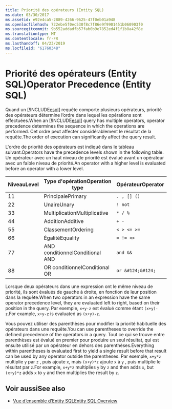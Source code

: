 ```yaml
---
title: Priorité des opérateurs (Entity SQL)
ms.date: 03/30/2017
ms.assetid: e92e4ca5-2889-4266-9625-47f0eb01a948
ms.openlocfilehash: 722ebe5f0ec530f8c7f86e9f9901451b060903f0
ms.sourcegitcommit: 9b552addadfb57fab0b9e7852ed4f1f1b8a42f8e
ms.translationtype: MT
ms.contentlocale: fr-FR
ms.lasthandoff: 04/23/2019
ms.locfileid: "61760348"
---
```

# <a name="operator-precedence-entity-sql"></a><span data-ttu-id="243c6-102">Priorité des opérateurs (Entity SQL)</span><span class="sxs-lookup"><span data-stu-id="243c6-102">Operator Precedence (Entity SQL)</span></span>
<span data-ttu-id="243c6-103">Quand un [!INCLUDE[esql](../../../../../../includes/esql-md.md)] requête comporte plusieurs opérateurs, priorité des opérateurs détermine l’ordre dans lequel les opérations sont effectuées.</span><span class="sxs-lookup"><span data-stu-id="243c6-103">When an [!INCLUDE[esql](../../../../../../includes/esql-md.md)] query has multiple operators, operator precedence determines the sequence in which the operations are performed.</span></span> <span data-ttu-id="243c6-104">Cet ordre peut affecter considérablement le résultat de la requête.</span><span class="sxs-lookup"><span data-stu-id="243c6-104">The order of execution can significantly affect the query result.</span></span>  
  
 <span data-ttu-id="243c6-105">L'ordre de priorité des opérateurs est indiqué dans le tableau suivant.</span><span class="sxs-lookup"><span data-stu-id="243c6-105">Operators have the precedence levels shown in the following table.</span></span> <span data-ttu-id="243c6-106">Un opérateur avec un haut niveau de priorité est évalué avant un opérateur avec un faible niveau de priorité.</span><span class="sxs-lookup"><span data-stu-id="243c6-106">An operator with a higher level is evaluated before an operator with a lower level.</span></span>  
  
|<span data-ttu-id="243c6-107">Niveau</span><span class="sxs-lookup"><span data-stu-id="243c6-107">Level</span></span>|<span data-ttu-id="243c6-108">Type d'opération</span><span class="sxs-lookup"><span data-stu-id="243c6-108">Operation type</span></span>|<span data-ttu-id="243c6-109">Opérateur</span><span class="sxs-lookup"><span data-stu-id="243c6-109">Operator</span></span>|  
|-----------|--------------------|--------------|  
|<span data-ttu-id="243c6-110">1</span><span class="sxs-lookup"><span data-stu-id="243c6-110">1</span></span>|<span data-ttu-id="243c6-111">Principale</span><span class="sxs-lookup"><span data-stu-id="243c6-111">Primary</span></span>|`. , [] ()`|  
|<span data-ttu-id="243c6-112">2</span><span class="sxs-lookup"><span data-stu-id="243c6-112">2</span></span>|<span data-ttu-id="243c6-113">Unaire</span><span class="sxs-lookup"><span data-stu-id="243c6-113">Unary</span></span>|`! not`|  
|<span data-ttu-id="243c6-114">3</span><span class="sxs-lookup"><span data-stu-id="243c6-114">3</span></span>|<span data-ttu-id="243c6-115">Multiplication</span><span class="sxs-lookup"><span data-stu-id="243c6-115">Multiplicative</span></span>|`* / %`|  
|<span data-ttu-id="243c6-116">4</span><span class="sxs-lookup"><span data-stu-id="243c6-116">4</span></span>|<span data-ttu-id="243c6-117">Addition</span><span class="sxs-lookup"><span data-stu-id="243c6-117">Additive</span></span>|`+ -`|  
|<span data-ttu-id="243c6-118">5</span><span class="sxs-lookup"><span data-stu-id="243c6-118">5</span></span>|<span data-ttu-id="243c6-119">Classement</span><span class="sxs-lookup"><span data-stu-id="243c6-119">Ordering</span></span>|`< > <= >=`|  
|<span data-ttu-id="243c6-120">6</span><span class="sxs-lookup"><span data-stu-id="243c6-120">6</span></span>|<span data-ttu-id="243c6-121">Égalité</span><span class="sxs-lookup"><span data-stu-id="243c6-121">Equality</span></span>|`= != <>`|  
|<span data-ttu-id="243c6-122">7</span><span class="sxs-lookup"><span data-stu-id="243c6-122">7</span></span>|<span data-ttu-id="243c6-123">AND conditionnel</span><span class="sxs-lookup"><span data-stu-id="243c6-123">Conditional AND</span></span>|`and &&`|  
|<span data-ttu-id="243c6-124">8</span><span class="sxs-lookup"><span data-stu-id="243c6-124">8</span></span>|<span data-ttu-id="243c6-125">OR conditionnel</span><span class="sxs-lookup"><span data-stu-id="243c6-125">Conditional OR</span></span>|`or &#124;&#124;`|  
  
 <span data-ttu-id="243c6-126">Lorsque deux opérateurs dans une expression ont le même niveau de priorité, ils sont évalués de gauche à droite, en fonction de leur position dans la requête.</span><span class="sxs-lookup"><span data-stu-id="243c6-126">When two operators in an expression have the same operator precedence level, they are evaluated left to right, based on their position in the query.</span></span> <span data-ttu-id="243c6-127">Par exemple, `x+y-z` est évalué comme étant `(x+y)-z`.</span><span class="sxs-lookup"><span data-stu-id="243c6-127">For example, `x+y-z` is evaluated as `(x+y)-z`.</span></span>  
  
 <span data-ttu-id="243c6-128">Vous pouvez utiliser des parenthèses pour modifier la priorité habituelle des opérateurs dans une requête.</span><span class="sxs-lookup"><span data-stu-id="243c6-128">You can use parentheses to override the defined precedence of the operators in a query.</span></span> <span data-ttu-id="243c6-129">Tout ce qui se trouve entre parenthèses est évalué en premier pour produire un seul résultat, qui est ensuite utilisé par un opérateur en dehors des parenthèses.</span><span class="sxs-lookup"><span data-stu-id="243c6-129">Everything within parentheses is evaluated first to yield a single result before that result can be used by any operator outside the parentheses.</span></span> <span data-ttu-id="243c6-130">Par exemple, `x+y*z` multiplie `y` par `z` , puis ajoute `x`, mais `(x+y)*z` ajoute `x` à `y` , puis multiplie le résultat par `z`.</span><span class="sxs-lookup"><span data-stu-id="243c6-130">For example, `x+y*z` multiplies `y` by `z` and then adds `x`, but `(x+y)*z` adds `x` to `y` and then multiplies the result by `z`.</span></span>  
  
## <a name="see-also"></a><span data-ttu-id="243c6-131">Voir aussi</span><span class="sxs-lookup"><span data-stu-id="243c6-131">See also</span></span>

- [<span data-ttu-id="243c6-132">Vue d’ensemble d’Entity SQL</span><span class="sxs-lookup"><span data-stu-id="243c6-132">Entity SQL Overview</span></span>](../../../../../../docs/framework/data/adonet/ef/language-reference/entity-sql-overview.md)
